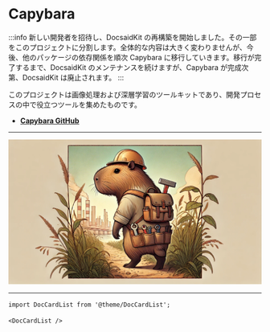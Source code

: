 # Capybara

:::info
新しい開発者を招待し、DocsaidKit の再構築を開始しました。その一部をこのプロジェクトに分割します。全体的な内容は大きく変わりませんが、今後、他のパッケージの依存関係を順次 Capybara に移行していきます。移行が完了するまで、DocsaidKit のメンテナンスを続けますが、Capybara が完成次第、DocsaidKit は廃止されます。
:::

このプロジェクトは画像処理および深層学習のツールキットであり、開発プロセスの中で役立つツールを集めたものです。

- [**Capybara GitHub**](https://github.com/DocsaidLab/Capybara)

---

![title](./resources/title.webp)

---

```mdx-code-block
import DocCardList from '@theme/DocCardList';

<DocCardList />
```
